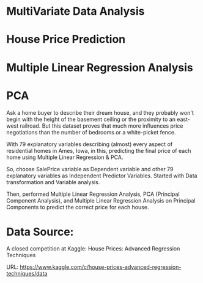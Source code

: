 # MultiVariate Data Analysis
# House Price Prediction
# Multiple Linear Regression Analysis 
# PCA

Ask a home buyer to describe their dream house, and they probably won't begin with the height of the basement ceiling or the proximity to an east-west railroad. But this dataset proves that much more influences price negotiations than the number of bedrooms or a white-picket fence.

With 79 explanatory variables describing (almost) every aspect of residential homes in Ames, Iowa, in this, predicting the final price of each home using Multiple Linear Regression & PCA.

So, choose SalePrice variable as Dependent variable and other 79 explanatory variables as Independent Predictor Variables. Started with Data transformation and Variable analysis.

Then, performed Multiple Linear Regression Analysis, PCA (Principal Component Analysis), and Multiple Linear Regression Analysis on Principal Components to predict the correct price for each house.

# Data Source:

A closed competition at Kaggle: House Prices: Advanced Regression Techniques

URL: https://www.kaggle.com/c/house-prices-advanced-regression-techniques/data
